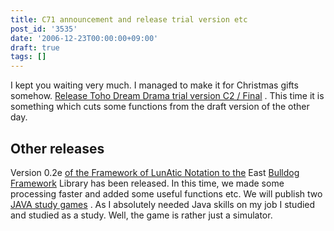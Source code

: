 ```yaml
---
title: C71 announcement and release trial version etc
post_id: '3535'
date: '2006-12-23T00:00:00+09:00'
draft: true
tags: []
---
```


I kept you waiting very much. I managed to make it for Christmas gifts somehow. [Release Toho Dream Drama trial version C2 / Final](https://danmaq.com/!/thC/) . This time it is something which cuts some functions from the draft version of the other day.

## Other releases

Version 0.2e [of the Framework of LunAtic Notation to the](https://danmaq.com/tag/flan) East [Bulldog Framework](https://danmaq.com/tag/flan) Library has been released. In this time, we made some processing faster and added some useful functions etc. We will publish two [JAVA study games](https://danmaq.com/category/products/apps?tag=java) . As I absolutely needed Java skills on my job I studied and studied as a study. Well, the game is rather just a simulator.
